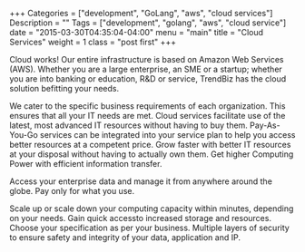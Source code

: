 +++
Categories = ["development", "GoLang", "aws", "cloud services"]
Description = ""
Tags = ["development", "golang", "aws", "cloud service"]
date = "2015-03-30T04:35:04-04:00"
menu = "main"
title = "Cloud Services"
weight = 1
class = "post first"
+++

Cloud works! Our entire infrastructure is based on Amazon Web Services (AWS). Whether you are a large enterprise, an SME or a startup; 
whether you are into banking or education, R&D or service, TrendBiz has the cloud solution befitting your needs. 

We cater to the specific business requirements of each organization. This ensures that all your IT needs are met. 
Cloud services facilitate use of the latest, most advanced IT resources without having to buy them. Pay-As-You-Go services can be integrated into your service 
plan to help you access better resources at a competent price. Grow faster with better IT resources at your disposal without having to actually own them. 
Get higher Computing Power with efficient information transfer. 

Access your enterprise data and manage it from anywhere around the globe. Pay only for what you use. 

Scale up or scale down your computing capacity within minutes, depending on your needs. Gain quick accessto increased storage and resources. 
Choose your specification as per your business. Multiple layers of security to ensure safety and integrity of your data, application and IP.
